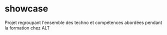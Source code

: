 # showcase
Projet regroupant l'ensemble des techno et compétences abordées pendant la formation chez ALT
